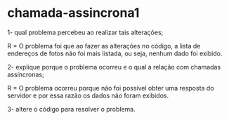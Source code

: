 # chamada-assincrona1

1- qual problema percebeu ao realizar tais alterações;

R = O problema foi que ao fazer as alterações no código, a lista de endereços de fotos não foi mais listada, ou seja, nenhum dado foi exibido.

2- explique porque o problema ocorreu e o qual a relação com chamadas assíncronas;

R = O problema ocorreu porque não foi possível obter uma resposta do servidor e por essa razão os dados não foram exibidos.

3- altere o código para resolver o problema.
